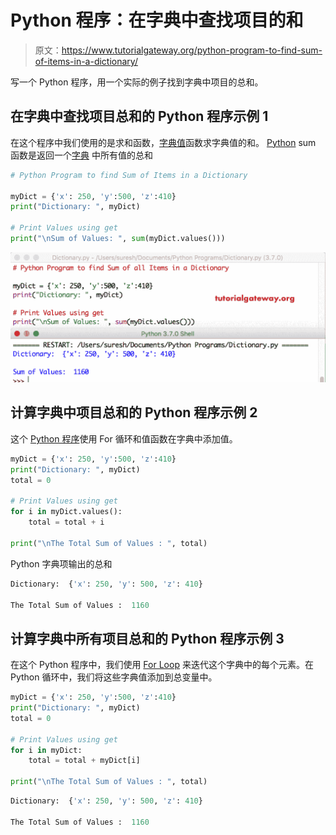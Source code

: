 # Python 程序：在字典中查找项目的和

> 原文：<https://www.tutorialgateway.org/python-program-to-find-sum-of-items-in-a-dictionary/>

写一个 Python 程序，用一个实际的例子找到字典中项目的总和。

## 在字典中查找项目总和的 Python 程序示例 1

在这个程序中我们使用的是求和函数，[字典值](https://www.tutorialgateway.org/python-dictionary-values/)函数求字典值的和。 [Python](https://www.tutorialgateway.org/python-tutorial/) sum 函数是返回一个[字典](https://www.tutorialgateway.org/python-dictionary/) 中所有值的总和

```py
# Python Program to find Sum of Items in a Dictionary

myDict = {'x': 250, 'y':500, 'z':410}
print("Dictionary: ", myDict)

# Print Values using get
print("\nSum of Values: ", sum(myDict.values()))
```

![Python Program to find Sum of all Items in a Dictionary 1](img/10d66ca5ef44b5199346084642aeb514.png)

## 计算字典中项目总和的 Python 程序示例 2

这个 [Python 程序](https://www.tutorialgateway.org/python-programming-examples/)使用 For 循环和值函数在字典中添加值。

```py
myDict = {'x': 250, 'y':500, 'z':410}
print("Dictionary: ", myDict)
total = 0

# Print Values using get
for i in myDict.values():
    total = total + i

print("\nThe Total Sum of Values : ", total)
```

Python 字典项输出的总和

```py
Dictionary:  {'x': 250, 'y': 500, 'z': 410}

The Total Sum of Values :  1160
```

## 计算字典中所有项目总和的 Python 程序示例 3

在这个 Python 程序中，我们使用 [For Loop](https://www.tutorialgateway.org/python-for-loop/) 来迭代这个字典中的每个元素。在 Python 循环中，我们将这些字典值添加到总变量中。

```py
myDict = {'x': 250, 'y':500, 'z':410}
print("Dictionary: ", myDict)
total = 0

# Print Values using get
for i in myDict:
    total = total + myDict[i]

print("\nThe Total Sum of Values : ", total)
```

```py
Dictionary:  {'x': 250, 'y': 500, 'z': 410}

The Total Sum of Values :  1160
```